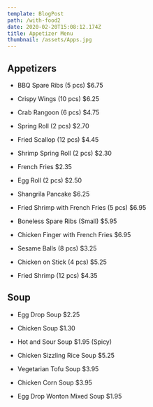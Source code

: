 ```yaml
---
template: BlogPost
path: /with-food2
date: 2020-02-20T15:08:12.174Z
title: Appetizer Menu
thumbnail: /assets/Apps.jpg
---
```


## Appetizers

* BBQ Spare Ribs (5 pcs)
 $6.75
 
* Crispy Wings (10 pcs)
 $6.25
* Crab Rangoon (6 pcs)
 $4.75
* Spring Roll (2 pcs)
 $2.70
* Fried Scallop (12 pcs) 
$4.45
* Shrimp Spring Roll (2 pcs)
 $2.30
* French Fries
 $2.35
* Egg Roll (2 pcs)
 $2.50
* Shangrila Pancake 
$6.25
* Fried Shrimp with French Fries (5 pcs) 
$6.95
* Boneless Spare Ribs (Small)
 $5.95
* Chicken Finger with French Fries
 $6.95
* Sesame Balls (8 pcs) 
$3.25
* Chicken on Stick (4 pcs) 
$5.25
* Fried Shrimp (12 pcs)
 $4.35

## Soup
* Egg Drop Soup
 $2.25

* Chicken Soup
 $1.30

* Hot and Sour Soup
 $1.95
 (Spicy)
* Chicken Sizzling Rice Soup
 $5.25
* Vegetarian Tofu Soup
 $3.95
* Chicken Corn Soup
 $3.95
* Egg Drop Wonton Mixed Soup
 $1.95
